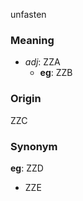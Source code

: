 unfasten
### Meaning
+ _adj_: ZZA
    + __eg__: ZZB

### Origin

ZZC

### Synonym

__eg__: ZZD

+ ZZE



